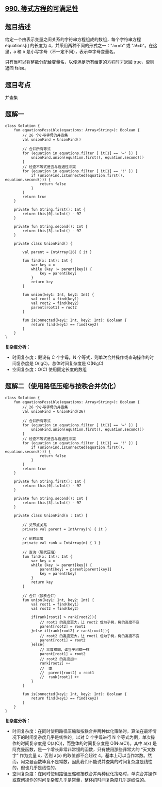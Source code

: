## [990. 等式方程的可满足性](https://leetcode.cn/problems/satisfiability-of-equality-equations/)

## 题目描述

给定一个由表示变量之间关系的字符串方程组成的数组，每个字符串方程 equations[i] 的长度为 4，并采用两种不同的形式之一："a==b" 或 "a!=b"。在这里，a 和 b 是小写字母（不一定不同），表示单字母变量名。

只有当可以将整数分配给变量名，以便满足所有给定的方程时才返回 true，否则返回 false。 

## 题目考点

并查集

## 题解一

```
class Solution {
    fun equationsPossible(equations: Array<String>): Boolean {
        // 26 个小写字母的并查集
        val unionFind = UnionFind()

        // 合并所有等式
        for (equation in equations.filter { it[1] == '=' }) {
            unionFind.union(equation.first(), equation.second())
        }
        // 检查不等式是否与连通性冲突
        for (equation in equations.filter { it[1] == '!' }) {
            if (unionFind.isConnected(equation.first(), equation.second())) {
                return false
            }
        }
        return true
    }

    private fun String.first(): Int {
        return this[0].toInt() - 97
    }

    private fun String.second(): Int {
        return this[3].toInt() - 97
    }

    private class UnionFind() {

        val parent = IntArray(26) { it }

        fun find(x: Int): Int {
            var key = x
            while (key != parent[key]) {
                key = parent[key]
            }
            return key
        }

        fun union(key1: Int, key2: Int) {
            val root1 = find(key1)
            val root2 = find(key2)
            parent[root1] = root2
        }

        fun isConnected(key1: Int, key2: Int): Boolean {
            return find(key1) == find(key2)
        }
    }
}
```

**复杂度分析：**

- 时间复杂度：假设有 C 个字母，N 个等式，则单次合并操作或查询操作的时间复杂度是 O(lgC)，总体时间复杂度是 O(NlgC)
- 空间复杂度：O(C) 使用固定长度的数组

## 题解二（使用路径压缩与按秩合并优化）

```
class Solution {
    fun equationsPossible(equations: Array<String>): Boolean {
        // 26 个小写字母的并查集
        val unionFind = UnionFind(26)

        // 合并所有等式
        for (equation in equations.filter { it[1] == '=' }) {
            unionFind.union(equation.first(), equation.second())
        }
        // 检查不等式是否与连通性冲突
        for (equation in equations.filter { it[1] == '!' }) {
            if (unionFind.isConnected(equation.first(), equation.second())) {
                return false
            }
        }
        return true
    }

    private fun String.first(): Int {
        return this[0].toInt() - 97
    }

    private fun String.second(): Int {
        return this[3].toInt() - 97
    }

    private class UnionFind(n : Int) {

        // 父节点关系
        private val parent = IntArray(n) { it }

        // 树的高度
        private val rank = IntArray(n) { 1 }

        // 查询（隔代压缩）
        fun find(x: Int): Int {
            var key = x
            while (key != parent[key]) {
                parent[key] = parent[parent[key]] 
                key = parent[key]
            }
            return key
        }

        // 合并（按秩合并）
        fun union(key1: Int, key2: Int) {
            val root1 = find(key1)
            val root2 = find(key2)

            if(rank[root1] > rank[root2]){
                // root1 的高度更大，让 root2 成为子树，树的高度不变
                parent[root2] = root1
            }else if(rank[root2] > rank[root1]){
                // root2 的高度更大，让 root1 成为子树，树的高度不变
                parent[root1] = root2
            }else{
                // 高度相同，谁当子树都一样
                parent[root1] = root2
                // root2 的高度加一
                rank[root2] ++
                //  或
                //  parent[root2] = root1
                //  rank[root1] ++
            }
        }

        fun isConnected(key1: Int, key2: Int): Boolean {
            return find(key1) == find(key2)
        }
    }
}
```

**复杂度分析：**

- 时间复杂度：在同时使用路径压缩和按秩合并两种优化策略时，算法在最坏情况下的时间复杂度几乎是线性的。以对 C 个字母进行 N 个等式为例，单次操作的时间复杂度是 O(a(C))，而整体的时间复杂度是 O(N·a(C))。其中 a(x) 是阿克曼函数，是一个增长非常非常慢的函数，只有使用那些非常大的 “天文数字” 作为变量 x，否则 a(x) 的取值都不会超过 4，基本上可以当作常数。然而，阿克曼函数毕竟不是常数，因此我们不能说并查集的时间复杂度是线性的，但也几乎是线性的。
- 空间复杂度：在同时使用路径压缩和按秩合并两种优化策略时，单次合并操作或查询操作的时间复杂度几乎是常量，整体的时间复杂度几乎是线性的。
